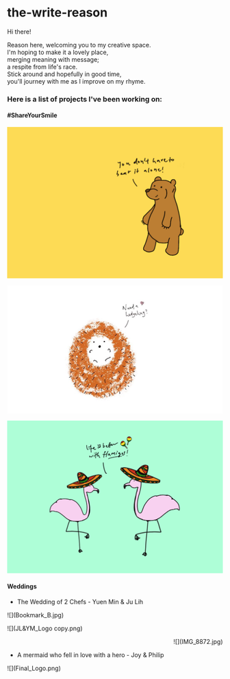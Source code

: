 # the-write-reason

Hi there!

Reason here, welcoming you to my creative space.
<br/> I'm hoping to make it a lovely place,
<br/> merging meaning with message; 
<br/> a respite from life's race.
<br/> Stick around and hopefully in good time, 
<br/> you'll journey with me as I improve on my rhyme.



<h3>Here is a list of projects I've been working on:</h3>

<h4>#ShareYourSmile</h4>

![](Bear_Postcard.jpg)

![](Hedgehog_Postcard.jpeg)

![](Flamingo_Postcard.jpg)

<h4> Weddings </h4>
<ul><li>The Wedding of 2 Chefs - Yuen Min & Ju Lih</li></ul>
![](Bookmark_B.jpg)
<p align="left">![](JL&YM_Logo copy.png)</p>
<p align="right">![](IMG_8872.jpg)</p>


<ul><li>A mermaid who fell in love with a hero - Joy & Philip</li></ul>
![](Final_Logo.png)
